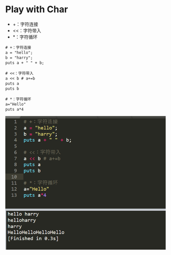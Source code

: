 # Play with Char

* +：字符连接
* &lt;&lt;：字符带入
* \*：字符循环

```text
# +：字符连接
a = "hello";
b = "harry";
puts a + " " + b;

# <<：字符带入
a << b # a+=b
puts a
puts b

# *：字符循环
a="Hello"
puts a*4
```

![](../.gitbook/assets/image%20%2826%29.png)

